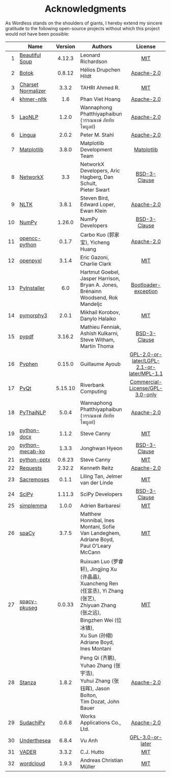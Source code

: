 <!--
# Wordless: Acknowledgments - English
# Copyright (C) 2018-2024  Ye Lei (叶磊)
#
# This program is free software: you can redistribute it and/or modify
# it under the terms of the GNU General Public License as published by
# the Free Software Foundation, either version 3 of the License, or
# (at your option) any later version.
#
# This program is distributed in the hope that it will be useful,
# but WITHOUT ANY WARRANTY; without even the implied warranty of
# MERCHANTABILITY or FITNESS FOR A PARTICULAR PURPOSE.  See the
# GNU General Public License for more details.
#
# You should have received a copy of the GNU General Public License
# along with this program.  If not, see <http://www.gnu.org/licenses/>.
-->

<div align="center"><h1>Acknowledgments</h1></div>

As Wordless stands on the shoulders of giants, I hereby extend my sincere gratitude to the following open-source projects without which this project would not have been possible:

&nbsp;|Name|Version|Authors|License
-----:|----|:-----:|-------|:-----:
1|[Beautiful Soup](https://www.crummy.com/software/BeautifulSoup/)|4.12.3|Leonard Richardson|[MIT](https://git.launchpad.net/beautifulsoup/tree/LICENSE)
2|[Botok](https://github.com/OpenPecha/Botok)|0.8.12|Hélios Drupchen Hildt|[Apache-2.0](https://github.com/OpenPecha/Botok/blob/master/LICENSE)
3|[Charset Normalizer](https://github.com/Ousret/charset_normalizer)|3.3.2|TAHRI Ahmed R.|[MIT](https://github.com/Ousret/charset_normalizer/blob/master/LICENSE)
4|[khmer-nltk](https://github.com/VietHoang1512/khmer-nltk)|1.6|Phan Viet Hoang|[Apache-2.0](https://github.com/VietHoang1512/khmer-nltk/blob/main/LICENSE)
5|[LaoNLP](https://github.com/wannaphong/LaoNLP)|1.2.0|Wannaphong Phatthiyaphaibun (วรรณพงษ์ ภัททิยไพบูลย์)|[Apache-2.0](https://github.com/wannaphong/LaoNLP/blob/master/LICENSE)
6|[Lingua](https://github.com/pemistahl/lingua-py)|2.0.2|Peter M. Stahl|[Apache-2.0](https://github.com/pemistahl/lingua-py/blob/main/LICENSE.txt)
7|[Matplotlib](https://matplotlib.org/)|3.8.0|Matplotlib Development Team|[Matplotlib](https://matplotlib.org/stable/users/project/license.html)
8|[NetworkX](https://networkx.org/)|3.3|NetworkX Developers, Aric Hagberg, Dan Schult,<br>Pieter Swart|[BSD-3-Clause](https://github.com/networkx/networkx/blob/main/LICENSE.txt)
9|[NLTK](https://www.nltk.org/)|3.8.1|Steven Bird, Edward Loper, Ewan Klein|[Apache-2.0](https://github.com/nltk/nltk/blob/develop/LICENSE.txt)
10|[NumPy](https://www.numpy.org/)|1.26.0|NumPy Developers|[BSD-3-Clause](https://github.com/numpy/numpy/blob/main/LICENSE.txt)
11|[opencc-python](https://github.com/yichen0831/opencc-python)|0.1.7|Carbo Kuo (郭家宝), Yicheng Huang|[Apache-2.0](https://github.com/yichen0831/opencc-python/blob/master/LICENSE.txt)
12|[openpyxl](https://foss.heptapod.net/openpyxl/openpyxl)|3.1.4|Eric Gazoni, Charlie Clark|[MIT](https://foss.heptapod.net/openpyxl/openpyxl/-/blob/branch/3.1/LICENCE.rst)
13|[PyInstaller](https://pyinstaller.org/)|6.0|Hartmut Goebel, Jasper Harrison, Bryan A. Jones,<br>Brénainn Woodsend, Rok Mandeljc|[Bootloader-exception](https://github.com/pyinstaller/pyinstaller/blob/develop/COPYING.txt)
14|[pymorphy3](https://github.com/no-plagiarism/pymorphy3)|2.0.1|Mikhail Korobov, Danylo Halaiko|[MIT](https://github.com/no-plagiarism/pymorphy3/blob/master/LICENSE.txt)
15|[pypdf](https://github.com/py-pdf/pypdf)|3.16.2|Mathieu Fenniak, Ashish Kulkarni, Steve Witham, Martin Thoma|[BSD-3-Clause](https://github.com/py-pdf/pypdf/blob/main/LICENSE)
16|[Pyphen](https://pyphen.org/)|0.15.0|Guillaume Ayoub|[GPL-2.0-or-later/LGPL-2.1-or-later/MPL-1.1](https://github.com/Kozea/Pyphen/blob/master/LICENSE)
17|[PyQt](https://riverbankcomputing.com/software/pyqt/)|5.15.10|Riverbank Computing|[Commercial-License/GPL-3.0-only](https://www.riverbankcomputing.com/static/Docs/PyQt5/introduction.html#license)
18|[PyThaiNLP](https://github.com/PyThaiNLP/pythainlp)|5.0.4|Wannaphong Phatthiyaphaibun (วรรณพงษ์ ภัททิยไพบูลย์)|[Apache-2.0](https://github.com/PyThaiNLP/pythainlp/blob/dev/LICENSE)
19|[python-docx](https://github.com/python-openxml/python-docx)|1.1.2|Steve Canny|[MIT](https://github.com/python-openxml/python-docx/blob/master/LICENSE)
20|[python-mecab-ko](https://github.com/jonghwanhyeon/python-mecab-ko)|1.3.3|Jonghwan Hyeon|[BSD-3-Clause](https://github.com/jonghwanhyeon/python-mecab-ko/blob/main/LICENSE)
21|[python-pptx](https://github.com/scanny/python-pptx)|0.6.23|Steve Canny|[MIT](https://github.com/scanny/python-pptx/blob/master/LICENSE)
22|[Requests](https://github.com/psf/requests)|2.32.2|Kenneth Reitz|[Apache-2.0](https://github.com/psf/requests/blob/main/LICENSE)
23|[Sacremoses](https://github.com/hplt-project/sacremoses)|0.1.1|Liling Tan, Jelmer van der Linde|[MIT](https://github.com/hplt-project/sacremoses/blob/master/LICENSE)
24|[SciPy](https://scipy.org/scipylib/)|1.11.3|SciPy Developers|[BSD-3-Clause](https://github.com/scipy/scipy/blob/main/LICENSE.txt)
25|[simplemma](https://github.com/adbar/simplemma)|1.0.0|Adrien Barbaresi|[MIT](https://github.com/adbar/simplemma/blob/main/LICENSE)
26|[spaCy](https://spacy.io/)|3.7.5|Matthew Honnibal, Ines Montani, Sofie Van Landeghem,<br>Adriane Boyd, Paul O'Leary McCann|[MIT](https://github.com/explosion/spaCy/blob/master/LICENSE)
27|[spacy-pkuseg](https://github.com/explosion/spacy-pkuseg)|0.0.33|Ruixuan Luo (罗睿轩), Jingjing Xu (许晶晶),<br>Xuancheng Ren (任宣丞), Yi Zhang (张艺),<br>Zhiyuan Zhang (张之远), Bingzhen Wei (位冰镇),<br>Xu Sun (孙栩)<br>Adriane Boyd, Ines Montani|[MIT](https://github.com/explosion/spacy-pkuseg/blob/master/LICENSE)
28|[Stanza](https://github.com/stanfordnlp/stanza)|1.8.2|Peng Qi (齐鹏), Yuhao Zhang (张宇浩),<br>Yuhui Zhang (张钰晖), Jason Bolton,<br>Tim Dozat, John Bauer|[Apache-2.0](https://github.com/stanfordnlp/stanza/blob/main/LICENSE)
29|[SudachiPy](https://github.com/WorksApplications/sudachi.rs)|0.6.8|Works Applications Co., Ltd.|[Apache-2.0](https://github.com/WorksApplications/sudachi.rs/blob/develop/LICENSE)
30|[Underthesea](https://undertheseanlp.com/)|6.8.4|Vu Anh|[GPL-3.0-or-later](https://github.com/undertheseanlp/underthesea/blob/main/LICENSE)
31|[VADER](https://github.com/cjhutto/vaderSentiment)|3.3.2|C.J. Hutto|[MIT](https://github.com/cjhutto/vaderSentiment/blob/master/LICENSE.txt)
32|[wordcloud](https://github.com/amueller/word_cloud)|1.9.3|Andreas Christian Müller|[MIT](https://github.com/amueller/word_cloud/blob/main/LICENSE)
